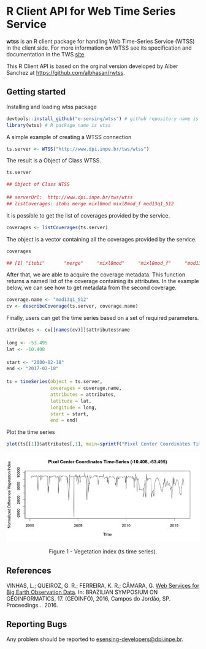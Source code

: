 # R Client API for Web Time Series Service

**wtss** is an R client package for handling Web Time-Series Service (WTSS) in the client side. For more information on WTSS see  its specification and documentation in the TWS [site](https://github.com/e-sensing/tws). 

This R Client API is based on the orginal version developed by Alber Sanchez at https://github.com/albhasan/rwtss.

## Getting started

Installing and loading wtss package

``` r
devtools::install_github("e-sensing/wtss") # github repository name is wtss.R
library(wtss) # R package name is wtss
```

A simple example of creating a WTSS connection

``` r 
ts.server <- WTSS("http://www.dpi.inpe.br/tws/wtss")
```

The result is a Object of Class WTSS. 

``` r
ts.server
```

``` r
## Object of Class WTSS

## serverUrl:  http://www.dpi.inpe.br/tws/wtss 
## listCoverages: itobi merge mixl8mod mixl8mod_f mod13q1_512
```

It is possible to get the list of coverages provided by the service.

``` r
coverages <- listCoverages(ts.server)
```

The object is a vector containing all the coverages provided by the service. 

``` r
coverages
```

``` r
## [1] "itobi"       "merge"     "mixl8mod"     "mixl8mod_f"     "mod13q1_512"
```

After that, we are able to acquire the coverage metadata. This function returns a named list of the coverage containing its attributes. In the example below, we can see how to get metadata from the second coverage.

```r
coverage.name <- "mod13q1_512"
cv <- describeCoverage(ts.server, coverage.name)
```

Finally, users can get the time series based on a set of required parameters.

```r
attributes <- cv[[names(cv)]]$attributes$name

long <- -53.495
lat <- -10.408

start <- "2000-02-18"
end <- "2017-02-18"
  
ts = timeSeries(object = ts.server, 
                coverages = coverage.name, 
                attributes = attributes, 
                latitude = lat, 
                longitude = long, 
                start = start, 
                end = end)
```

Plot the time series 

```r
plot(ts[[1]]$attributes[,1], main=sprintf("Pixel Center Coordinates Time-Series (%5.3f, %5.3f)", ts[[1]]$center_coordinate$latitude, ts[[1]]$center_coordinate$longitude), xlab="Time", ylab="Normalized Difference Vegetation Index")
```

<p align="center">
<img src="images/plot-ts-timeseries.png" alt="Figure 1 - Vegetation index (ts time series)."  />
<p class="caption" align="center">
Figure 1 - Vegetation index (ts time series).
</p>
</p>

## References

VINHAS, L.; QUEIROZ, G. R.; FERREIRA, K. R.; CÂMARA, G. [Web Services for Big Earth Observation Data](http://urlib.net/8JMKD3MGP3W34P/3N2U9JL). In: BRAZILIAN SYMPOSIUM ON GEOINFORMATICS, 17. (GEOINFO), 2016, Campos do Jordão, SP. Proceedings... 2016.

## Reporting Bugs

Any problem should be reported to esensing-developers@dpi.inpe.br.
